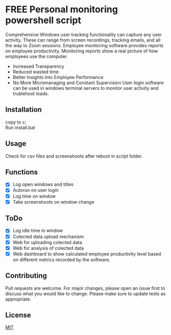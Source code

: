 # FREE Personal monitoring powershell script
Comprehensive Windows user tracking functionality can capture any user activity. These can range from screen recordings, tracking emails, and all the way to Zoom sessions.
Employee monitoring software provides reports on employee productivity. Monitoring reports show a real picture of how employees use the computer.
* Increased Transparency
* Reduced wasted time
* Better Insights Into Employee Performance
* No More Micromanaging and Constant Supervision
User login software can be used in windows terminal servers to monitor user activity and trublehoot loads.
## Installation
copy to c:\
Run install.bat

## Usage
Check for csv files and screenshoots after reboot in script folder.

## Functions
+ [x] Log open windows and titles
+ [x] Autorun on user login
+ [x] Log time on window
+ [x] Take screenshoots on window change

## ToDo
- [x] Log idle time in window
- [x] Colected data upload mechanism
- [x] Web for uploading colected data
- [x] Web for analysis of colected data
- [x] Web dashboard to show calculated employee productivity level based on different metrics recorded by the software.

## Contributing
Pull requests are welcome. For major changes, please open an issue first to discuss what you would like to change.
Please make sure to update tests as appropriate.

## License
[MIT](https://choosealicense.com/licenses/mit/)